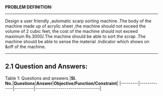 **PROBLEM DEFINITION:**

***

 Design a user friendly ,automatic scarp sorting machine .The body of the machine made up of acrylic sheet ,the machine should not exceed the volume of 2 cubic feet, the cost of the machine should not exceed maximum Rs.3000/.The machine should be able to sort the scrap .The machine should be able to sense the material .Indicator which shows on &off of the machine.

***
## 2.1 Question and Answers:
  Table 1: Questions and answers
|**Sl. No.**|**Questions**|**Answer**|**Objective/Function/Constraint**|
|---------|-------------|----------|---------------------------------|
